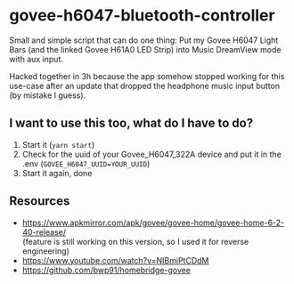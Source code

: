 # govee-h6047-bluetooth-controller

Small and simple script that can do one thing: Put my Govee H6047 Light Bars (and the linked Govee H61A0 LED Strip) into Music DreamView mode with aux input.

Hacked together in 3h because the app somehow stopped working for this use-case after an update that dropped the headphone music input button (by mistake I guess).

## I want to use this too, what do I have to do?
1. Start it (`yarn start`)
2. Check for the uuid of your Govee_H6047_322A device and put it in the .env (`GOVEE_H6047_UUID=YOUR_UUID`)
3. Start it again, done

## Resources
- https://www.apkmirror.com/apk/govee/govee-home/govee-home-6-2-40-release/  
  (feature is still working on this version, so I used it for reverse engineering)
- https://www.youtube.com/watch?v=NIBmiPtCDdM
- https://github.com/bwp91/homebridge-govee
